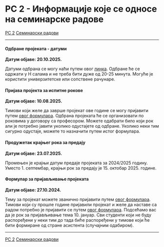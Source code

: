 # РС 2 - Информациjе које се односе на семинарске радове

[РС 2](../../README.md) [Семинарски радови](../README.md)

---

<!-- 
#### Одбране семинарских радова

**Датум објаве: 06.02.2022.**

Тимови који су спремни да бране семинарски рад у једном од испитних рокова треба да се благовремено (седам дана пре испита) мејлом јаве наставницима. За све неопходне додатне информације јавити се мејлом асистенту.


#### Формирање преосталих група

**Датум објаве: 04.01.2022.**

Послат је мејл колегама који нису распоређени у неки од пријављених тимова. Молимо да проверите електронске адресе са ваших старих Алас налога (са основних студија).

---  
-->


#### Одбране пројеката - датуми

**Датум објаве: 20.10.2025.**

Датуми одбрана се могу наћи путем овог [линка](https://docs.google.com/spreadsheets/d/17wOrVG5fMiCh_62JyOaZ26L4POe9vlma5UK14A96kXI/edit?usp=sharing). Одбране ће се одржати у Н салама и не треба бити дуже од 20-25 минута. Могуће је користити универзитетске или сопствене рачунаре. 

#### Пријава пројекта за испитне рокове

**Датум објаве: 10.08.2025.**

Тимови који желе да заврше пројекат ове године се могу пријавити путем [овог формулара](https://forms.gle/kZk1EBbj2BuZ3YfH6). Одбрана пројеката ће се организовати по роковима у договору са професором. Можете одабрати било који рок али је потребно јавити уколико одустајете од одбране. Уколико неки тим сигурно одустаје, можете то назначити путем истог формулара.

#### Продужетак крајњег рока за предају

**Датум објаве: 23.07.2025.**

Промењен је крајњи датум предаје пројеката за 2024/2025 годину. 
Уместо 1. септембар, крајњи рок за предају је 15. октобар 2025. године.

#### Формулар за пријављивање пројеката


**Датум објаве: 27.10.2024.**

Тему за пројекат можете званично пријавити путем [овог формулара](https://forms.gle/dfYms3uKEPmh5Ge89). Тимови који су прошле године пријавили пројекат и желе да наставе са радом потребно је пријавити се путем [овог формулара](https://forms.gle/iWrRi9m3hJxuhNEo6).  Подсећамо вас да је рок за пријављивање тема 10. јануар. Сви студенти који не буду распоређени у неки тим до тада биће распоређени у тимове који ће бити формиране од стране асистента (случајним одабиром).

---

[РС 2](../../README.md) [Семинарски радови](../README.md)